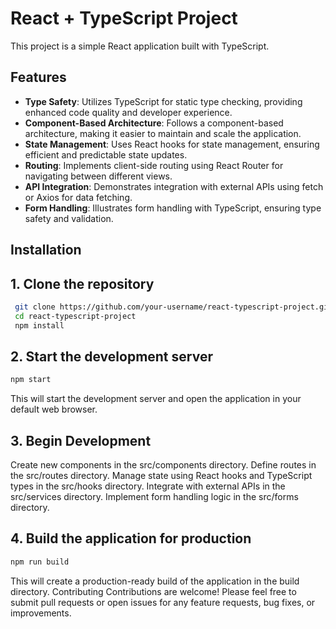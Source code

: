 # React + TypeScript Project

This project is a simple React application built with TypeScript.

## Features

- **Type Safety**: Utilizes TypeScript for static type checking, providing enhanced code quality and developer experience.
- **Component-Based Architecture**: Follows a component-based architecture, making it easier to maintain and scale the application.
- **State Management**: Uses React hooks for state management, ensuring efficient and predictable state updates.
- **Routing**: Implements client-side routing using React Router for navigating between different views.
- **API Integration**: Demonstrates integration with external APIs using fetch or Axios for data fetching.
- **Form Handling**: Illustrates form handling with TypeScript, ensuring type safety and validation.

## Installation

## 1. Clone the repository

   ```bash
    git clone https://github.com/your-username/react-typescript-project.git
    cd react-typescript-project
    npm install
   ```

## 2. Start the development server

  ```bash
  npm start
  ```

This will start the development server and open the application in your default web browser.

## 3. Begin Development

Create new components in the src/components directory.
Define routes in the src/routes directory.
Manage state using React hooks and TypeScript types in the src/hooks directory.
Integrate with external APIs in the src/services directory.
Implement form handling logic in the src/forms directory.

## 4. Build the application for production

```bash
npm run build
```

This will create a production-ready build of the application in the build directory.
Contributing
Contributions are welcome! Please feel free to submit pull requests or open issues for any feature requests, bug fixes, or improvements.
